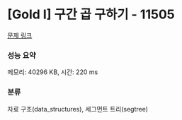 # [Gold I] 구간 곱 구하기 - 11505 

[문제 링크](https://www.acmicpc.net/problem/11505) 

### 성능 요약

메모리: 40296 KB, 시간: 220 ms

### 분류

자료 구조(data_structures), 세그먼트 트리(segtree)

